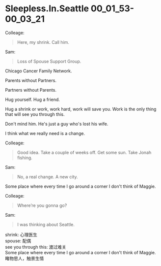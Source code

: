 # Sleepless.In.Seattle 00\_01\_53-00\_03\_21

Colleage:
>Here, my shrink. Call him. 

Sam:

>Loss of Spouse Support Group. 
>
Chicago Cancer Family Network.
>
Parents without Partners. 
>
Partners without Parents. 
>
Hug yourself. Hug a friend. 
>
Hug a shrink or work, work hard, work will save you. Work is the only thing that will see you through this. 
>
Don't mind him. He's just a guy who's lost his wife.
>
I think what we really need is a change.

Colleage:

>Good idea. Take a couple of weeks off. Get some sun. Take Jonah fishing.

Sam:

>No, a real change. A new city.

Some place where every time I go around a corner I don't think of Maggie.


Colleage:
>Where’re you gonna go?

Sam:

>I was thinking about Seattle.

shrink: 心理医生  
spouse: 配偶  
see you through this: 渡过难关  
Some place where every time I go around a corner I don't think of Maggie. 睹物思人，触景生情
